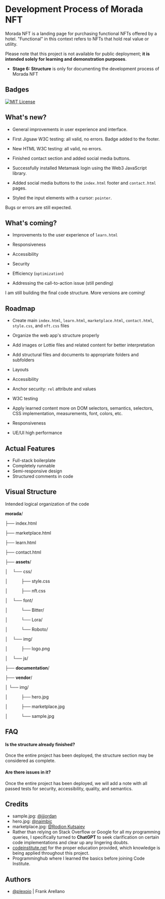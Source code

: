 
# Development Process of Morada NFT

Morada NFT is a landing page for purchasing functional NFTs offered by a hotel. "Functional" in this context refers to NFTs that hold real value or utility.

Please note that this project is not available for public deployment; **it is intended solely for learning and demonstration purposes**.

- **Stage 6: Structure** is only for documenting the development process of Morada NFT



## Badges

[![MIT License](https://img.shields.io/badge/License-MIT-green.svg)](https://choosealicense.com/licenses/mit/)


## What's new?

- General improvements in user experience and interface.

- First Jigsaw W3C testing: all valid, no errors. Badge added to the footer.

- New HTML W3C testing: all valid, no errors.

- Finished contact section and added social media buttons.

- Successfully installed Metamask login using the Web3 JavaScript library.

- Added social media buttons to the `index.html` footer and `contact.html` pages.

- Styled the input elements with a cursor: `pointer`.

Bugs or errors are still expected.


## What's coming?

- Improvements to the user experience of `learn.html`

- Responsiveness

- Accessibility

- Security

- Efficiency (`optimization`)

- Addressing the call-to-action issue (still pending)

I am still building the final code structure. More versions are coming!


## Roadmap

- Create main `index.html`, `learn.html`, `marketplace.html`, `contact.html`, `style.css`, and `nft.css` files

- Organize the web app's structure properly

- Add images or Lottie files and related content for better interpretation

- Add structural files and documents to appropriate folders and subfolders

- Layouts

- Accessibility

- Anchor security: `rel` attribute and values

- W3C testing

- Apply learned content more on DOM selectors, semantics, selectors, CSS implementation, measurements, font, colors, etc.

- Responsiveness

- UE/UI high performance


## Actual Features

- Full-stack boilerplate
- Completely runnable
- Semi-responsive design
- Structured comments in code

## Visual Structure

Intended logical organization of the code

**morada**/

├── index.html

├── marketplace.html

├── learn.html

├── contact.html

├── **assets**/

│ &nbsp;&nbsp;&nbsp;└── css/

│       &nbsp;&nbsp;&nbsp;&nbsp;&nbsp;&nbsp;&nbsp;&nbsp;&nbsp;&nbsp;├── style.css

│       &nbsp;&nbsp;&nbsp;&nbsp;&nbsp;&nbsp;&nbsp;&nbsp;&nbsp;&nbsp;├── nft.css

│ &nbsp;&nbsp;&nbsp;└── font/

│    &nbsp;&nbsp;&nbsp;&nbsp;&nbsp;&nbsp;&nbsp;&nbsp;&nbsp;&nbsp;└── Bitter/

│    &nbsp;&nbsp;&nbsp;&nbsp;&nbsp;&nbsp;&nbsp;&nbsp;&nbsp;&nbsp;└── Lora/

│    &nbsp;&nbsp;&nbsp;&nbsp;&nbsp;&nbsp;&nbsp;&nbsp;&nbsp;&nbsp;└── Roboto/

│ &nbsp;&nbsp;&nbsp;└── img/

│       &nbsp;&nbsp;&nbsp;&nbsp;&nbsp;&nbsp;&nbsp;&nbsp;&nbsp;&nbsp;├── logo.png

│ &nbsp;&nbsp;&nbsp;└── js/

├── **documentation**/

├── **vendor**/

│   └── img/

│       &nbsp;&nbsp;&nbsp;&nbsp;&nbsp;&nbsp;&nbsp;&nbsp;&nbsp;&nbsp;├── hero.jpg

│       &nbsp;&nbsp;&nbsp;&nbsp;&nbsp;&nbsp;&nbsp;&nbsp;&nbsp;&nbsp;├── marketplace.jpg

│       &nbsp;&nbsp;&nbsp;&nbsp;&nbsp;&nbsp;&nbsp;&nbsp;&nbsp;&nbsp;└── sample.jpg


## FAQ

#### Is the structure already finished?

Once the entire project has been deployed, the structure section may be considered as complete.

#### Are there issues in it?

Once the entire project has been deployed, we will add a note with all passed tests for security, accessibility, quality, and semantics.

## Credits

- sample.jpg: [@jjjordan](https://unsplash.com/@jjjordan)
- hero.jpg: [@naimbic](https://www.pexels.com/@naimbic)
- marketplace.jpg: [@Rodion Kutsaiev](https://unsplash.com/photos/-tgTipG2t_g)
- Rather than relying on Stack Overflow or Google for all my programming queries, I specifically turned to **ChatGPT** to seek clarification on certain code implementations and clear up any lingering doubts.
- [codeinstitute.net](https://codeinstitute.net/) for the proper education provided, which knowledge is being applied throughout this project.
- Programminghub where I learned the basics before joining Code Institute.

## Authors 

- [@plexoio](https://www.github.com/plexoio) | Frank Arellano
